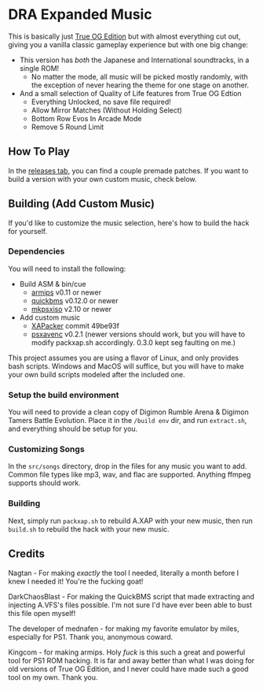 # DRA Expanded Music

This is basically just [True OG Edition](https://github.com/bigger0gamer/TrueOGEdition) but with almost everything cut out, giving you a vanilla classic gameplay experience but with one big change:

- This version has *both* the Japanese and International soundtracks, in a single ROM!
  - No matter the mode, all music will be picked mostly randomly, with the exception of never hearing the theme for one stage on another.
- And a small selection of Quality of Life features from True OG Edtion
  - Everything Unlocked, no save file required!
  - Allow Mirror Matches (Without Holding Select)
  - Bottom Row Evos In Arcade Mode
  - Remove 5 Round Limit

## How To Play

In the [releases tab](), you can find a couple premade patches. If you want to build a version with your own custom music, check below.

## Building (Add Custom Music)

If you'd like to customize the music selection, here's how to build the hack for yourself.

### Dependencies

You will need to install the following:

- Build ASM & bin/cue
  - [armips](https://github.com/Kingcom/armips) v0.11 or newer
  - [quickbms](https://aluigi.altervista.org/quickbms.htm) v0.12.0 or newer
  - [mkpsxiso](https://github.com/Lameguy64/mkpsxiso) v2.10 or newer
- Add custom music
  - [XAPacker](https://github.com/N4gtan/XAPacker/actions/runs/16606526632#artifacts) commit 49be93f
  - [psxavenc](https://github.com/WonderfulToolchain/psxavenc/releases/tag/v0.2.1) v0.2.1 (newer versions should work, but you will have to modify packxap.sh accordingly. 0.3.0 kept seg faulting on me.)

This project assumes you are using a flavor of Linux, and only provides bash scripts. Windows and MacOS will suffice, but you will have to make your own build scripts modeled after the included one.

### Setup the build environment

You will need to provide a clean copy of Digimon Rumble Arena & Digimon Tamers Battle Evolution. Place it in the `/build env` dir, and run `extract.sh`, and everything should be setup for you.

### Customizing Songs

In the `src/songs` directory, drop in the files for any music you want to add. Common file types like mp3, wav, and flac are supported. Anything ffmpeg supports should work.

### Building

Next, simply run `packxap.sh` to rebuild A.XAP with your new music, then run `build.sh` to rebuild the hack with your new music.

## Credits

Nagtan - For making *exactly* the tool I needed, literally a month before I knew I needed it! You're the fucking goat!

DarkChaosBlast - For making the QuickBMS script that made extracting and injecting A.VFS's files possible. I'm not sure I'd have ever been able to bust this file open myself!

The developer of mednafen - for making my favorite emulator by miles, especially for PS1. Thank you, anonymous coward.

Kingcom - for making armips. Holy *fuck* is this such a great and powerful tool for PS1 ROM hacking. It is far and away better than what I was doing for old versions of True OG Edition, and I never could have made such a good tool on my own. Thank you.
